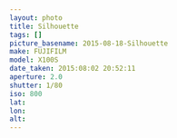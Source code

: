 ```yaml
---
layout: photo
title: Silhouette
tags: []
picture_basename: 2015-08-18-Silhouette
make: FUJIFILM
model: X100S
date_taken: 2015:08:02 20:52:11
aperture: 2.0
shutter: 1/80
iso: 800
lat: 
lon: 
alt: 
---
```



